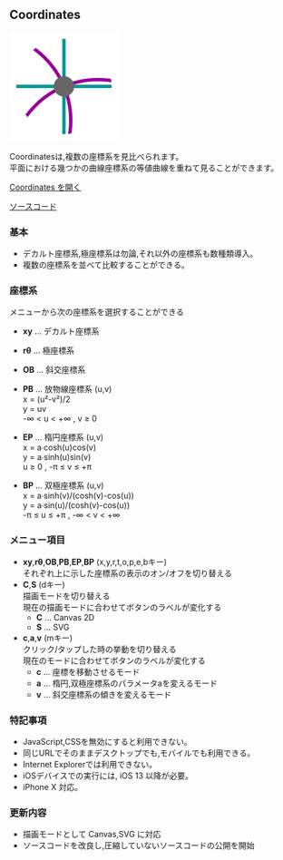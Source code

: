 ## Coordinates

![Coordinates](Icon.png "Coordinates")


Coordinatesは,複数の座標系を見比べられます。  
平面における幾つかの曲線座標系の等値曲線を重ねて見ることができます。

[Coordinates を開く](https://akimikimikimikimikimikimika.github.io/Coordinates/Coord.html "Coordinates")  

[ソースコード](https://github.com/akimikimikimikimikimikimika/Coordinates/ "ソースコード")

### 基本

- デカルト座標系,極座標系は勿論,それ以外の座標系も数種類導入。
- 複数の座標系を並べて比較することができる。

### 座標系

メニューから次の座標系を選択することができる

- **xy** … デカルト座標系  
- **rθ** … 極座標系
- **OB** … 斜交座標系  
- **PB** … 放物線座標系 (u,v)  
	x = (u²-v²)/2  
	y = uv  
	-∞ < u < +∞ , v ≥ 0

- **EP** … 楕円座標系 (u,v)  
	x = a∙cosh(u)cos(v)  
	y = a∙sinh(u)sin(v)  
	u ≥ 0 , -π ≤ v ≤ +π
  
- **BP** … 双極座標系 (u,v)  
	x = a∙sinh(v)/(cosh(v)-cos(u))  
	y = a∙sin(u)/(cosh(v)-cos(u))  
	-π ≤ u ≤ +π , -∞ < v < +∞

### メニュー項目

- **xy**,**rθ**,**OB**,**PB**,**EP**,**BP** (x,y,r,t,o,p,e,bキー)  
	それぞれ上に示した座標系の表示のオン/オフを切り替える
- **C**,**S** (dキー)  
	描画モードを切り替える  
	現在の描画モードに合わせてボタンのラベルが変化する
	* **C** … Canvas 2D
	* **S** … SVG
- **c**,**a**,**v** (mキー)  
	クリック/タップした時の挙動を切り替える  
	現在のモードに合わせてボタンのラベルが変化する
	* **c** … 座標を移動させるモード
	* **a** … 楕円,双極座標系のパラメータaを変えるモード
	* **v** … 斜交座標系の傾きを変えるモード

### 特記事項
- JavaScript,CSSを無効にすると利用できない。
- 同じURLでそのままデスクトップでも,モバイルでも利用できる。
- Internet Explorerでは利用できない。
- iOSデバイスでの実行には, iOS 13 以降が必要。
- iPhone X 対応。

### 更新内容
- 描画モードとして Canvas,SVG に対応
- ソースコードを改良し,圧縮していないソースコードの公開を開始